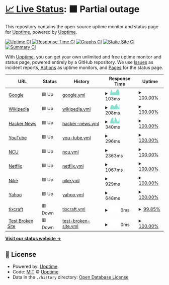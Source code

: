 # [📈 Live Status](https://demo.upptime.js.org): <!--live status--> **🟧 Partial outage**

This repository contains the open-source uptime monitor and status page for [Upptime](https://upptime.js.org), powered by [Upptime](https://github.com/upptime/upptime).

[![Uptime CI](https://github.com/upptime/upptime/workflows/Uptime%20CI/badge.svg)](https://github.com/upptime/upptime/actions?query=workflow%3A%22Uptime+CI%22)
[![Response Time CI](https://github.com/upptime/upptime/workflows/Response%20Time%20CI/badge.svg)](https://github.com/upptime/upptime/actions?query=workflow%3A%22Response+Time+CI%22)
[![Graphs CI](https://github.com/upptime/upptime/workflows/Graphs%20CI/badge.svg)](https://github.com/upptime/upptime/actions?query=workflow%3A%22Graphs+CI%22)
[![Static Site CI](https://github.com/upptime/upptime/workflows/Static%20Site%20CI/badge.svg)](https://github.com/upptime/upptime/actions?query=workflow%3A%22Static+Site+CI%22)
[![Summary CI](https://github.com/upptime/upptime/workflows/Summary%20CI/badge.svg)](https://github.com/upptime/upptime/actions?query=workflow%3A%22Summary+CI%22)

With [Upptime](https://upptime.js.org), you can get your own unlimited and free uptime monitor and status page, powered entirely by a GitHub repository. We use [Issues](https://github.com/upptime/upptime/issues) as incident reports, [Actions](https://github.com/upptime/upptime/actions) as uptime monitors, and [Pages](https://demo.upptime.js.org) for the status page.

<!--start: status pages-->
<!-- This summary is generated by Upptime (https://github.com/upptime/upptime) -->
<!-- Do not edit this manually, your changes will be overwritten -->
<!-- prettier-ignore -->
| URL | Status | History | Response Time | Uptime |
| --- | ------ | ------- | ------------- | ------ |
| <img alt="" src="https://favicons.githubusercontent.com/www.google.com" height="13"> [Google](https://www.google.com) | 🟩 Up | [google.yml](https://github.com/ychenxiang/Upptime/commits/HEAD/history/google.yml) | <details><summary><img alt="Response time graph" src="./graphs/google/response-time-week.png" height="20"> 103ms</summary><br><a href="https://demo.upptime.js.org/history/google"><img alt="Response time 103" src="https://img.shields.io/endpoint?url=https%3A%2F%2Fraw.githubusercontent.com%2Fychenxiang%2FUpptime%2FHEAD%2Fapi%2Fgoogle%2Fresponse-time.json"></a><br><a href="https://demo.upptime.js.org/history/google"><img alt="24-hour response time 103" src="https://img.shields.io/endpoint?url=https%3A%2F%2Fraw.githubusercontent.com%2Fychenxiang%2FUpptime%2FHEAD%2Fapi%2Fgoogle%2Fresponse-time-day.json"></a><br><a href="https://demo.upptime.js.org/history/google"><img alt="7-day response time 103" src="https://img.shields.io/endpoint?url=https%3A%2F%2Fraw.githubusercontent.com%2Fychenxiang%2FUpptime%2FHEAD%2Fapi%2Fgoogle%2Fresponse-time-week.json"></a><br><a href="https://demo.upptime.js.org/history/google"><img alt="30-day response time 103" src="https://img.shields.io/endpoint?url=https%3A%2F%2Fraw.githubusercontent.com%2Fychenxiang%2FUpptime%2FHEAD%2Fapi%2Fgoogle%2Fresponse-time-month.json"></a><br><a href="https://demo.upptime.js.org/history/google"><img alt="1-year response time 103" src="https://img.shields.io/endpoint?url=https%3A%2F%2Fraw.githubusercontent.com%2Fychenxiang%2FUpptime%2FHEAD%2Fapi%2Fgoogle%2Fresponse-time-year.json"></a></details> | <details><summary><a href="https://demo.upptime.js.org/history/google">100.00%</a></summary><a href="https://demo.upptime.js.org/history/google"><img alt="All-time uptime 100.00%" src="https://img.shields.io/endpoint?url=https%3A%2F%2Fraw.githubusercontent.com%2Fychenxiang%2FUpptime%2FHEAD%2Fapi%2Fgoogle%2Fuptime.json"></a><br><a href="https://demo.upptime.js.org/history/google"><img alt="24-hour uptime 100.00%" src="https://img.shields.io/endpoint?url=https%3A%2F%2Fraw.githubusercontent.com%2Fychenxiang%2FUpptime%2FHEAD%2Fapi%2Fgoogle%2Fuptime-day.json"></a><br><a href="https://demo.upptime.js.org/history/google"><img alt="7-day uptime 100.00%" src="https://img.shields.io/endpoint?url=https%3A%2F%2Fraw.githubusercontent.com%2Fychenxiang%2FUpptime%2FHEAD%2Fapi%2Fgoogle%2Fuptime-week.json"></a><br><a href="https://demo.upptime.js.org/history/google"><img alt="30-day uptime 100.00%" src="https://img.shields.io/endpoint?url=https%3A%2F%2Fraw.githubusercontent.com%2Fychenxiang%2FUpptime%2FHEAD%2Fapi%2Fgoogle%2Fuptime-month.json"></a><br><a href="https://demo.upptime.js.org/history/google"><img alt="1-year uptime 100.00%" src="https://img.shields.io/endpoint?url=https%3A%2F%2Fraw.githubusercontent.com%2Fychenxiang%2FUpptime%2FHEAD%2Fapi%2Fgoogle%2Fuptime-year.json"></a></details>
| <img alt="" src="https://favicons.githubusercontent.com/en.wikipedia.org" height="13"> [Wikipedia](https://en.wikipedia.org) | 🟩 Up | [wikipedia.yml](https://github.com/ychenxiang/Upptime/commits/HEAD/history/wikipedia.yml) | <details><summary><img alt="Response time graph" src="./graphs/wikipedia/response-time-week.png" height="20"> 208ms</summary><br><a href="https://demo.upptime.js.org/history/wikipedia"><img alt="Response time 208" src="https://img.shields.io/endpoint?url=https%3A%2F%2Fraw.githubusercontent.com%2Fychenxiang%2FUpptime%2FHEAD%2Fapi%2Fwikipedia%2Fresponse-time.json"></a><br><a href="https://demo.upptime.js.org/history/wikipedia"><img alt="24-hour response time 208" src="https://img.shields.io/endpoint?url=https%3A%2F%2Fraw.githubusercontent.com%2Fychenxiang%2FUpptime%2FHEAD%2Fapi%2Fwikipedia%2Fresponse-time-day.json"></a><br><a href="https://demo.upptime.js.org/history/wikipedia"><img alt="7-day response time 208" src="https://img.shields.io/endpoint?url=https%3A%2F%2Fraw.githubusercontent.com%2Fychenxiang%2FUpptime%2FHEAD%2Fapi%2Fwikipedia%2Fresponse-time-week.json"></a><br><a href="https://demo.upptime.js.org/history/wikipedia"><img alt="30-day response time 208" src="https://img.shields.io/endpoint?url=https%3A%2F%2Fraw.githubusercontent.com%2Fychenxiang%2FUpptime%2FHEAD%2Fapi%2Fwikipedia%2Fresponse-time-month.json"></a><br><a href="https://demo.upptime.js.org/history/wikipedia"><img alt="1-year response time 208" src="https://img.shields.io/endpoint?url=https%3A%2F%2Fraw.githubusercontent.com%2Fychenxiang%2FUpptime%2FHEAD%2Fapi%2Fwikipedia%2Fresponse-time-year.json"></a></details> | <details><summary><a href="https://demo.upptime.js.org/history/wikipedia">100.00%</a></summary><a href="https://demo.upptime.js.org/history/wikipedia"><img alt="All-time uptime 100.00%" src="https://img.shields.io/endpoint?url=https%3A%2F%2Fraw.githubusercontent.com%2Fychenxiang%2FUpptime%2FHEAD%2Fapi%2Fwikipedia%2Fuptime.json"></a><br><a href="https://demo.upptime.js.org/history/wikipedia"><img alt="24-hour uptime 100.00%" src="https://img.shields.io/endpoint?url=https%3A%2F%2Fraw.githubusercontent.com%2Fychenxiang%2FUpptime%2FHEAD%2Fapi%2Fwikipedia%2Fuptime-day.json"></a><br><a href="https://demo.upptime.js.org/history/wikipedia"><img alt="7-day uptime 100.00%" src="https://img.shields.io/endpoint?url=https%3A%2F%2Fraw.githubusercontent.com%2Fychenxiang%2FUpptime%2FHEAD%2Fapi%2Fwikipedia%2Fuptime-week.json"></a><br><a href="https://demo.upptime.js.org/history/wikipedia"><img alt="30-day uptime 100.00%" src="https://img.shields.io/endpoint?url=https%3A%2F%2Fraw.githubusercontent.com%2Fychenxiang%2FUpptime%2FHEAD%2Fapi%2Fwikipedia%2Fuptime-month.json"></a><br><a href="https://demo.upptime.js.org/history/wikipedia"><img alt="1-year uptime 100.00%" src="https://img.shields.io/endpoint?url=https%3A%2F%2Fraw.githubusercontent.com%2Fychenxiang%2FUpptime%2FHEAD%2Fapi%2Fwikipedia%2Fuptime-year.json"></a></details>
| <img alt="" src="https://favicons.githubusercontent.com/news.ycombinator.com" height="13"> [Hacker News](https://news.ycombinator.com) | 🟩 Up | [hacker-news.yml](https://github.com/ychenxiang/Upptime/commits/HEAD/history/hacker-news.yml) | <details><summary><img alt="Response time graph" src="./graphs/hacker-news/response-time-week.png" height="20"> 340ms</summary><br><a href="https://demo.upptime.js.org/history/hacker-news"><img alt="Response time 340" src="https://img.shields.io/endpoint?url=https%3A%2F%2Fraw.githubusercontent.com%2Fychenxiang%2FUpptime%2FHEAD%2Fapi%2Fhacker-news%2Fresponse-time.json"></a><br><a href="https://demo.upptime.js.org/history/hacker-news"><img alt="24-hour response time 340" src="https://img.shields.io/endpoint?url=https%3A%2F%2Fraw.githubusercontent.com%2Fychenxiang%2FUpptime%2FHEAD%2Fapi%2Fhacker-news%2Fresponse-time-day.json"></a><br><a href="https://demo.upptime.js.org/history/hacker-news"><img alt="7-day response time 340" src="https://img.shields.io/endpoint?url=https%3A%2F%2Fraw.githubusercontent.com%2Fychenxiang%2FUpptime%2FHEAD%2Fapi%2Fhacker-news%2Fresponse-time-week.json"></a><br><a href="https://demo.upptime.js.org/history/hacker-news"><img alt="30-day response time 340" src="https://img.shields.io/endpoint?url=https%3A%2F%2Fraw.githubusercontent.com%2Fychenxiang%2FUpptime%2FHEAD%2Fapi%2Fhacker-news%2Fresponse-time-month.json"></a><br><a href="https://demo.upptime.js.org/history/hacker-news"><img alt="1-year response time 340" src="https://img.shields.io/endpoint?url=https%3A%2F%2Fraw.githubusercontent.com%2Fychenxiang%2FUpptime%2FHEAD%2Fapi%2Fhacker-news%2Fresponse-time-year.json"></a></details> | <details><summary><a href="https://demo.upptime.js.org/history/hacker-news">100.00%</a></summary><a href="https://demo.upptime.js.org/history/hacker-news"><img alt="All-time uptime 100.00%" src="https://img.shields.io/endpoint?url=https%3A%2F%2Fraw.githubusercontent.com%2Fychenxiang%2FUpptime%2FHEAD%2Fapi%2Fhacker-news%2Fuptime.json"></a><br><a href="https://demo.upptime.js.org/history/hacker-news"><img alt="24-hour uptime 100.00%" src="https://img.shields.io/endpoint?url=https%3A%2F%2Fraw.githubusercontent.com%2Fychenxiang%2FUpptime%2FHEAD%2Fapi%2Fhacker-news%2Fuptime-day.json"></a><br><a href="https://demo.upptime.js.org/history/hacker-news"><img alt="7-day uptime 100.00%" src="https://img.shields.io/endpoint?url=https%3A%2F%2Fraw.githubusercontent.com%2Fychenxiang%2FUpptime%2FHEAD%2Fapi%2Fhacker-news%2Fuptime-week.json"></a><br><a href="https://demo.upptime.js.org/history/hacker-news"><img alt="30-day uptime 100.00%" src="https://img.shields.io/endpoint?url=https%3A%2F%2Fraw.githubusercontent.com%2Fychenxiang%2FUpptime%2FHEAD%2Fapi%2Fhacker-news%2Fuptime-month.json"></a><br><a href="https://demo.upptime.js.org/history/hacker-news"><img alt="1-year uptime 100.00%" src="https://img.shields.io/endpoint?url=https%3A%2F%2Fraw.githubusercontent.com%2Fychenxiang%2FUpptime%2FHEAD%2Fapi%2Fhacker-news%2Fuptime-year.json"></a></details>
| <img alt="" src="https://favicons.githubusercontent.com/www.youtube.com" height="13"> [YouTube](https://www.youtube.com) | 🟩 Up | [you-tube.yml](https://github.com/ychenxiang/Upptime/commits/HEAD/history/you-tube.yml) | <details><summary><img alt="Response time graph" src="./graphs/you-tube/response-time-week.png" height="20"> 296ms</summary><br><a href="https://demo.upptime.js.org/history/you-tube"><img alt="Response time 296" src="https://img.shields.io/endpoint?url=https%3A%2F%2Fraw.githubusercontent.com%2Fychenxiang%2FUpptime%2FHEAD%2Fapi%2Fyou-tube%2Fresponse-time.json"></a><br><a href="https://demo.upptime.js.org/history/you-tube"><img alt="24-hour response time 296" src="https://img.shields.io/endpoint?url=https%3A%2F%2Fraw.githubusercontent.com%2Fychenxiang%2FUpptime%2FHEAD%2Fapi%2Fyou-tube%2Fresponse-time-day.json"></a><br><a href="https://demo.upptime.js.org/history/you-tube"><img alt="7-day response time 296" src="https://img.shields.io/endpoint?url=https%3A%2F%2Fraw.githubusercontent.com%2Fychenxiang%2FUpptime%2FHEAD%2Fapi%2Fyou-tube%2Fresponse-time-week.json"></a><br><a href="https://demo.upptime.js.org/history/you-tube"><img alt="30-day response time 296" src="https://img.shields.io/endpoint?url=https%3A%2F%2Fraw.githubusercontent.com%2Fychenxiang%2FUpptime%2FHEAD%2Fapi%2Fyou-tube%2Fresponse-time-month.json"></a><br><a href="https://demo.upptime.js.org/history/you-tube"><img alt="1-year response time 296" src="https://img.shields.io/endpoint?url=https%3A%2F%2Fraw.githubusercontent.com%2Fychenxiang%2FUpptime%2FHEAD%2Fapi%2Fyou-tube%2Fresponse-time-year.json"></a></details> | <details><summary><a href="https://demo.upptime.js.org/history/you-tube">100.00%</a></summary><a href="https://demo.upptime.js.org/history/you-tube"><img alt="All-time uptime 100.00%" src="https://img.shields.io/endpoint?url=https%3A%2F%2Fraw.githubusercontent.com%2Fychenxiang%2FUpptime%2FHEAD%2Fapi%2Fyou-tube%2Fuptime.json"></a><br><a href="https://demo.upptime.js.org/history/you-tube"><img alt="24-hour uptime 100.00%" src="https://img.shields.io/endpoint?url=https%3A%2F%2Fraw.githubusercontent.com%2Fychenxiang%2FUpptime%2FHEAD%2Fapi%2Fyou-tube%2Fuptime-day.json"></a><br><a href="https://demo.upptime.js.org/history/you-tube"><img alt="7-day uptime 100.00%" src="https://img.shields.io/endpoint?url=https%3A%2F%2Fraw.githubusercontent.com%2Fychenxiang%2FUpptime%2FHEAD%2Fapi%2Fyou-tube%2Fuptime-week.json"></a><br><a href="https://demo.upptime.js.org/history/you-tube"><img alt="30-day uptime 100.00%" src="https://img.shields.io/endpoint?url=https%3A%2F%2Fraw.githubusercontent.com%2Fychenxiang%2FUpptime%2FHEAD%2Fapi%2Fyou-tube%2Fuptime-month.json"></a><br><a href="https://demo.upptime.js.org/history/you-tube"><img alt="1-year uptime 100.00%" src="https://img.shields.io/endpoint?url=https%3A%2F%2Fraw.githubusercontent.com%2Fychenxiang%2FUpptime%2FHEAD%2Fapi%2Fyou-tube%2Fuptime-year.json"></a></details>
| <img alt="" src="https://favicons.githubusercontent.com/www.ncu.edu.tw" height="13"> [NCU](https://www.ncu.edu.tw/tw/) | 🟩 Up | [ncu.yml](https://github.com/ychenxiang/Upptime/commits/HEAD/history/ncu.yml) | <details><summary><img alt="Response time graph" src="./graphs/ncu/response-time-week.png" height="20"> 2363ms</summary><br><a href="https://demo.upptime.js.org/history/ncu"><img alt="Response time 2363" src="https://img.shields.io/endpoint?url=https%3A%2F%2Fraw.githubusercontent.com%2Fychenxiang%2FUpptime%2FHEAD%2Fapi%2Fncu%2Fresponse-time.json"></a><br><a href="https://demo.upptime.js.org/history/ncu"><img alt="24-hour response time 2363" src="https://img.shields.io/endpoint?url=https%3A%2F%2Fraw.githubusercontent.com%2Fychenxiang%2FUpptime%2FHEAD%2Fapi%2Fncu%2Fresponse-time-day.json"></a><br><a href="https://demo.upptime.js.org/history/ncu"><img alt="7-day response time 2363" src="https://img.shields.io/endpoint?url=https%3A%2F%2Fraw.githubusercontent.com%2Fychenxiang%2FUpptime%2FHEAD%2Fapi%2Fncu%2Fresponse-time-week.json"></a><br><a href="https://demo.upptime.js.org/history/ncu"><img alt="30-day response time 2363" src="https://img.shields.io/endpoint?url=https%3A%2F%2Fraw.githubusercontent.com%2Fychenxiang%2FUpptime%2FHEAD%2Fapi%2Fncu%2Fresponse-time-month.json"></a><br><a href="https://demo.upptime.js.org/history/ncu"><img alt="1-year response time 2363" src="https://img.shields.io/endpoint?url=https%3A%2F%2Fraw.githubusercontent.com%2Fychenxiang%2FUpptime%2FHEAD%2Fapi%2Fncu%2Fresponse-time-year.json"></a></details> | <details><summary><a href="https://demo.upptime.js.org/history/ncu">100.00%</a></summary><a href="https://demo.upptime.js.org/history/ncu"><img alt="All-time uptime 100.00%" src="https://img.shields.io/endpoint?url=https%3A%2F%2Fraw.githubusercontent.com%2Fychenxiang%2FUpptime%2FHEAD%2Fapi%2Fncu%2Fuptime.json"></a><br><a href="https://demo.upptime.js.org/history/ncu"><img alt="24-hour uptime 100.00%" src="https://img.shields.io/endpoint?url=https%3A%2F%2Fraw.githubusercontent.com%2Fychenxiang%2FUpptime%2FHEAD%2Fapi%2Fncu%2Fuptime-day.json"></a><br><a href="https://demo.upptime.js.org/history/ncu"><img alt="7-day uptime 100.00%" src="https://img.shields.io/endpoint?url=https%3A%2F%2Fraw.githubusercontent.com%2Fychenxiang%2FUpptime%2FHEAD%2Fapi%2Fncu%2Fuptime-week.json"></a><br><a href="https://demo.upptime.js.org/history/ncu"><img alt="30-day uptime 100.00%" src="https://img.shields.io/endpoint?url=https%3A%2F%2Fraw.githubusercontent.com%2Fychenxiang%2FUpptime%2FHEAD%2Fapi%2Fncu%2Fuptime-month.json"></a><br><a href="https://demo.upptime.js.org/history/ncu"><img alt="1-year uptime 100.00%" src="https://img.shields.io/endpoint?url=https%3A%2F%2Fraw.githubusercontent.com%2Fychenxiang%2FUpptime%2FHEAD%2Fapi%2Fncu%2Fuptime-year.json"></a></details>
| <img alt="" src="https://favicons.githubusercontent.com/www.netflix.com" height="13"> [Netflix](https://www.netflix.com/browse) | 🟩 Up | [netflix.yml](https://github.com/ychenxiang/Upptime/commits/HEAD/history/netflix.yml) | <details><summary><img alt="Response time graph" src="./graphs/netflix/response-time-week.png" height="20"> 1067ms</summary><br><a href="https://demo.upptime.js.org/history/netflix"><img alt="Response time 1067" src="https://img.shields.io/endpoint?url=https%3A%2F%2Fraw.githubusercontent.com%2Fychenxiang%2FUpptime%2FHEAD%2Fapi%2Fnetflix%2Fresponse-time.json"></a><br><a href="https://demo.upptime.js.org/history/netflix"><img alt="24-hour response time 1067" src="https://img.shields.io/endpoint?url=https%3A%2F%2Fraw.githubusercontent.com%2Fychenxiang%2FUpptime%2FHEAD%2Fapi%2Fnetflix%2Fresponse-time-day.json"></a><br><a href="https://demo.upptime.js.org/history/netflix"><img alt="7-day response time 1067" src="https://img.shields.io/endpoint?url=https%3A%2F%2Fraw.githubusercontent.com%2Fychenxiang%2FUpptime%2FHEAD%2Fapi%2Fnetflix%2Fresponse-time-week.json"></a><br><a href="https://demo.upptime.js.org/history/netflix"><img alt="30-day response time 1067" src="https://img.shields.io/endpoint?url=https%3A%2F%2Fraw.githubusercontent.com%2Fychenxiang%2FUpptime%2FHEAD%2Fapi%2Fnetflix%2Fresponse-time-month.json"></a><br><a href="https://demo.upptime.js.org/history/netflix"><img alt="1-year response time 1067" src="https://img.shields.io/endpoint?url=https%3A%2F%2Fraw.githubusercontent.com%2Fychenxiang%2FUpptime%2FHEAD%2Fapi%2Fnetflix%2Fresponse-time-year.json"></a></details> | <details><summary><a href="https://demo.upptime.js.org/history/netflix">100.00%</a></summary><a href="https://demo.upptime.js.org/history/netflix"><img alt="All-time uptime 100.00%" src="https://img.shields.io/endpoint?url=https%3A%2F%2Fraw.githubusercontent.com%2Fychenxiang%2FUpptime%2FHEAD%2Fapi%2Fnetflix%2Fuptime.json"></a><br><a href="https://demo.upptime.js.org/history/netflix"><img alt="24-hour uptime 100.00%" src="https://img.shields.io/endpoint?url=https%3A%2F%2Fraw.githubusercontent.com%2Fychenxiang%2FUpptime%2FHEAD%2Fapi%2Fnetflix%2Fuptime-day.json"></a><br><a href="https://demo.upptime.js.org/history/netflix"><img alt="7-day uptime 100.00%" src="https://img.shields.io/endpoint?url=https%3A%2F%2Fraw.githubusercontent.com%2Fychenxiang%2FUpptime%2FHEAD%2Fapi%2Fnetflix%2Fuptime-week.json"></a><br><a href="https://demo.upptime.js.org/history/netflix"><img alt="30-day uptime 100.00%" src="https://img.shields.io/endpoint?url=https%3A%2F%2Fraw.githubusercontent.com%2Fychenxiang%2FUpptime%2FHEAD%2Fapi%2Fnetflix%2Fuptime-month.json"></a><br><a href="https://demo.upptime.js.org/history/netflix"><img alt="1-year uptime 100.00%" src="https://img.shields.io/endpoint?url=https%3A%2F%2Fraw.githubusercontent.com%2Fychenxiang%2FUpptime%2FHEAD%2Fapi%2Fnetflix%2Fuptime-year.json"></a></details>
| <img alt="" src="https://favicons.githubusercontent.com/www.nike.com" height="13"> [Nike](https://www.nike.com/tw/) | 🟩 Up | [nike.yml](https://github.com/ychenxiang/Upptime/commits/HEAD/history/nike.yml) | <details><summary><img alt="Response time graph" src="./graphs/nike/response-time-week.png" height="20"> 929ms</summary><br><a href="https://demo.upptime.js.org/history/nike"><img alt="Response time 929" src="https://img.shields.io/endpoint?url=https%3A%2F%2Fraw.githubusercontent.com%2Fychenxiang%2FUpptime%2FHEAD%2Fapi%2Fnike%2Fresponse-time.json"></a><br><a href="https://demo.upptime.js.org/history/nike"><img alt="24-hour response time 929" src="https://img.shields.io/endpoint?url=https%3A%2F%2Fraw.githubusercontent.com%2Fychenxiang%2FUpptime%2FHEAD%2Fapi%2Fnike%2Fresponse-time-day.json"></a><br><a href="https://demo.upptime.js.org/history/nike"><img alt="7-day response time 929" src="https://img.shields.io/endpoint?url=https%3A%2F%2Fraw.githubusercontent.com%2Fychenxiang%2FUpptime%2FHEAD%2Fapi%2Fnike%2Fresponse-time-week.json"></a><br><a href="https://demo.upptime.js.org/history/nike"><img alt="30-day response time 929" src="https://img.shields.io/endpoint?url=https%3A%2F%2Fraw.githubusercontent.com%2Fychenxiang%2FUpptime%2FHEAD%2Fapi%2Fnike%2Fresponse-time-month.json"></a><br><a href="https://demo.upptime.js.org/history/nike"><img alt="1-year response time 929" src="https://img.shields.io/endpoint?url=https%3A%2F%2Fraw.githubusercontent.com%2Fychenxiang%2FUpptime%2FHEAD%2Fapi%2Fnike%2Fresponse-time-year.json"></a></details> | <details><summary><a href="https://demo.upptime.js.org/history/nike">100.00%</a></summary><a href="https://demo.upptime.js.org/history/nike"><img alt="All-time uptime 100.00%" src="https://img.shields.io/endpoint?url=https%3A%2F%2Fraw.githubusercontent.com%2Fychenxiang%2FUpptime%2FHEAD%2Fapi%2Fnike%2Fuptime.json"></a><br><a href="https://demo.upptime.js.org/history/nike"><img alt="24-hour uptime 100.00%" src="https://img.shields.io/endpoint?url=https%3A%2F%2Fraw.githubusercontent.com%2Fychenxiang%2FUpptime%2FHEAD%2Fapi%2Fnike%2Fuptime-day.json"></a><br><a href="https://demo.upptime.js.org/history/nike"><img alt="7-day uptime 100.00%" src="https://img.shields.io/endpoint?url=https%3A%2F%2Fraw.githubusercontent.com%2Fychenxiang%2FUpptime%2FHEAD%2Fapi%2Fnike%2Fuptime-week.json"></a><br><a href="https://demo.upptime.js.org/history/nike"><img alt="30-day uptime 100.00%" src="https://img.shields.io/endpoint?url=https%3A%2F%2Fraw.githubusercontent.com%2Fychenxiang%2FUpptime%2FHEAD%2Fapi%2Fnike%2Fuptime-month.json"></a><br><a href="https://demo.upptime.js.org/history/nike"><img alt="1-year uptime 100.00%" src="https://img.shields.io/endpoint?url=https%3A%2F%2Fraw.githubusercontent.com%2Fychenxiang%2FUpptime%2FHEAD%2Fapi%2Fnike%2Fuptime-year.json"></a></details>
| <img alt="" src="https://favicons.githubusercontent.com/tw.yahoo.com" height="13"> [Yahoo](https://tw.yahoo.com/?p=us) | 🟩 Up | [yahoo.yml](https://github.com/ychenxiang/Upptime/commits/HEAD/history/yahoo.yml) | <details><summary><img alt="Response time graph" src="./graphs/yahoo/response-time-week.png" height="20"> 648ms</summary><br><a href="https://demo.upptime.js.org/history/yahoo"><img alt="Response time 648" src="https://img.shields.io/endpoint?url=https%3A%2F%2Fraw.githubusercontent.com%2Fychenxiang%2FUpptime%2FHEAD%2Fapi%2Fyahoo%2Fresponse-time.json"></a><br><a href="https://demo.upptime.js.org/history/yahoo"><img alt="24-hour response time 648" src="https://img.shields.io/endpoint?url=https%3A%2F%2Fraw.githubusercontent.com%2Fychenxiang%2FUpptime%2FHEAD%2Fapi%2Fyahoo%2Fresponse-time-day.json"></a><br><a href="https://demo.upptime.js.org/history/yahoo"><img alt="7-day response time 648" src="https://img.shields.io/endpoint?url=https%3A%2F%2Fraw.githubusercontent.com%2Fychenxiang%2FUpptime%2FHEAD%2Fapi%2Fyahoo%2Fresponse-time-week.json"></a><br><a href="https://demo.upptime.js.org/history/yahoo"><img alt="30-day response time 648" src="https://img.shields.io/endpoint?url=https%3A%2F%2Fraw.githubusercontent.com%2Fychenxiang%2FUpptime%2FHEAD%2Fapi%2Fyahoo%2Fresponse-time-month.json"></a><br><a href="https://demo.upptime.js.org/history/yahoo"><img alt="1-year response time 648" src="https://img.shields.io/endpoint?url=https%3A%2F%2Fraw.githubusercontent.com%2Fychenxiang%2FUpptime%2FHEAD%2Fapi%2Fyahoo%2Fresponse-time-year.json"></a></details> | <details><summary><a href="https://demo.upptime.js.org/history/yahoo">100.00%</a></summary><a href="https://demo.upptime.js.org/history/yahoo"><img alt="All-time uptime 100.00%" src="https://img.shields.io/endpoint?url=https%3A%2F%2Fraw.githubusercontent.com%2Fychenxiang%2FUpptime%2FHEAD%2Fapi%2Fyahoo%2Fuptime.json"></a><br><a href="https://demo.upptime.js.org/history/yahoo"><img alt="24-hour uptime 100.00%" src="https://img.shields.io/endpoint?url=https%3A%2F%2Fraw.githubusercontent.com%2Fychenxiang%2FUpptime%2FHEAD%2Fapi%2Fyahoo%2Fuptime-day.json"></a><br><a href="https://demo.upptime.js.org/history/yahoo"><img alt="7-day uptime 100.00%" src="https://img.shields.io/endpoint?url=https%3A%2F%2Fraw.githubusercontent.com%2Fychenxiang%2FUpptime%2FHEAD%2Fapi%2Fyahoo%2Fuptime-week.json"></a><br><a href="https://demo.upptime.js.org/history/yahoo"><img alt="30-day uptime 100.00%" src="https://img.shields.io/endpoint?url=https%3A%2F%2Fraw.githubusercontent.com%2Fychenxiang%2FUpptime%2FHEAD%2Fapi%2Fyahoo%2Fuptime-month.json"></a><br><a href="https://demo.upptime.js.org/history/yahoo"><img alt="1-year uptime 100.00%" src="https://img.shields.io/endpoint?url=https%3A%2F%2Fraw.githubusercontent.com%2Fychenxiang%2FUpptime%2FHEAD%2Fapi%2Fyahoo%2Fuptime-year.json"></a></details>
| <img alt="" src="https://favicons.githubusercontent.com/ticraft.com" height="13"> [tixcraft](https://ticraft.com/) | 🟥 Down | [tixcraft.yml](https://github.com/ychenxiang/Upptime/commits/HEAD/history/tixcraft.yml) | <details><summary><img alt="Response time graph" src="./graphs/tixcraft/response-time-week.png" height="20"> 0ms</summary><br><a href="https://demo.upptime.js.org/history/tixcraft"><img alt="Response time 0" src="https://img.shields.io/endpoint?url=https%3A%2F%2Fraw.githubusercontent.com%2Fychenxiang%2FUpptime%2FHEAD%2Fapi%2Ftixcraft%2Fresponse-time.json"></a><br><a href="https://demo.upptime.js.org/history/tixcraft"><img alt="24-hour response time 0" src="https://img.shields.io/endpoint?url=https%3A%2F%2Fraw.githubusercontent.com%2Fychenxiang%2FUpptime%2FHEAD%2Fapi%2Ftixcraft%2Fresponse-time-day.json"></a><br><a href="https://demo.upptime.js.org/history/tixcraft"><img alt="7-day response time 0" src="https://img.shields.io/endpoint?url=https%3A%2F%2Fraw.githubusercontent.com%2Fychenxiang%2FUpptime%2FHEAD%2Fapi%2Ftixcraft%2Fresponse-time-week.json"></a><br><a href="https://demo.upptime.js.org/history/tixcraft"><img alt="30-day response time 0" src="https://img.shields.io/endpoint?url=https%3A%2F%2Fraw.githubusercontent.com%2Fychenxiang%2FUpptime%2FHEAD%2Fapi%2Ftixcraft%2Fresponse-time-month.json"></a><br><a href="https://demo.upptime.js.org/history/tixcraft"><img alt="1-year response time 0" src="https://img.shields.io/endpoint?url=https%3A%2F%2Fraw.githubusercontent.com%2Fychenxiang%2FUpptime%2FHEAD%2Fapi%2Ftixcraft%2Fresponse-time-year.json"></a></details> | <details><summary><a href="https://demo.upptime.js.org/history/tixcraft">99.85%</a></summary><a href="https://demo.upptime.js.org/history/tixcraft"><img alt="All-time uptime 99.85%" src="https://img.shields.io/endpoint?url=https%3A%2F%2Fraw.githubusercontent.com%2Fychenxiang%2FUpptime%2FHEAD%2Fapi%2Ftixcraft%2Fuptime.json"></a><br><a href="https://demo.upptime.js.org/history/tixcraft"><img alt="24-hour uptime 99.85%" src="https://img.shields.io/endpoint?url=https%3A%2F%2Fraw.githubusercontent.com%2Fychenxiang%2FUpptime%2FHEAD%2Fapi%2Ftixcraft%2Fuptime-day.json"></a><br><a href="https://demo.upptime.js.org/history/tixcraft"><img alt="7-day uptime 99.85%" src="https://img.shields.io/endpoint?url=https%3A%2F%2Fraw.githubusercontent.com%2Fychenxiang%2FUpptime%2FHEAD%2Fapi%2Ftixcraft%2Fuptime-week.json"></a><br><a href="https://demo.upptime.js.org/history/tixcraft"><img alt="30-day uptime 99.85%" src="https://img.shields.io/endpoint?url=https%3A%2F%2Fraw.githubusercontent.com%2Fychenxiang%2FUpptime%2FHEAD%2Fapi%2Ftixcraft%2Fuptime-month.json"></a><br><a href="https://demo.upptime.js.org/history/tixcraft"><img alt="1-year uptime 99.85%" src="https://img.shields.io/endpoint?url=https%3A%2F%2Fraw.githubusercontent.com%2Fychenxiang%2FUpptime%2FHEAD%2Fapi%2Ftixcraft%2Fuptime-year.json"></a></details>
| <img alt="" src="https://favicons.githubusercontent.com/thissitedoesnotexist.koj.co" height="13"> [Test Broken Site](https://thissitedoesnotexist.koj.co) | 🟥 Down | [test-broken-site.yml](https://github.com/ychenxiang/Upptime/commits/HEAD/history/test-broken-site.yml) | <details><summary><img alt="Response time graph" src="./graphs/test-broken-site/response-time-week.png" height="20"> 0ms</summary><br><a href="https://demo.upptime.js.org/history/test-broken-site"><img alt="Response time 0" src="https://img.shields.io/endpoint?url=https%3A%2F%2Fraw.githubusercontent.com%2Fychenxiang%2FUpptime%2FHEAD%2Fapi%2Ftest-broken-site%2Fresponse-time.json"></a><br><a href="https://demo.upptime.js.org/history/test-broken-site"><img alt="24-hour response time 0" src="https://img.shields.io/endpoint?url=https%3A%2F%2Fraw.githubusercontent.com%2Fychenxiang%2FUpptime%2FHEAD%2Fapi%2Ftest-broken-site%2Fresponse-time-day.json"></a><br><a href="https://demo.upptime.js.org/history/test-broken-site"><img alt="7-day response time 0" src="https://img.shields.io/endpoint?url=https%3A%2F%2Fraw.githubusercontent.com%2Fychenxiang%2FUpptime%2FHEAD%2Fapi%2Ftest-broken-site%2Fresponse-time-week.json"></a><br><a href="https://demo.upptime.js.org/history/test-broken-site"><img alt="30-day response time 0" src="https://img.shields.io/endpoint?url=https%3A%2F%2Fraw.githubusercontent.com%2Fychenxiang%2FUpptime%2FHEAD%2Fapi%2Ftest-broken-site%2Fresponse-time-month.json"></a><br><a href="https://demo.upptime.js.org/history/test-broken-site"><img alt="1-year response time 0" src="https://img.shields.io/endpoint?url=https%3A%2F%2Fraw.githubusercontent.com%2Fychenxiang%2FUpptime%2FHEAD%2Fapi%2Ftest-broken-site%2Fresponse-time-year.json"></a></details> | <details><summary><a href="https://demo.upptime.js.org/history/test-broken-site">100.00%</a></summary><a href="https://demo.upptime.js.org/history/test-broken-site"><img alt="All-time uptime 100.00%" src="https://img.shields.io/endpoint?url=https%3A%2F%2Fraw.githubusercontent.com%2Fychenxiang%2FUpptime%2FHEAD%2Fapi%2Ftest-broken-site%2Fuptime.json"></a><br><a href="https://demo.upptime.js.org/history/test-broken-site"><img alt="24-hour uptime 100.00%" src="https://img.shields.io/endpoint?url=https%3A%2F%2Fraw.githubusercontent.com%2Fychenxiang%2FUpptime%2FHEAD%2Fapi%2Ftest-broken-site%2Fuptime-day.json"></a><br><a href="https://demo.upptime.js.org/history/test-broken-site"><img alt="7-day uptime 100.00%" src="https://img.shields.io/endpoint?url=https%3A%2F%2Fraw.githubusercontent.com%2Fychenxiang%2FUpptime%2FHEAD%2Fapi%2Ftest-broken-site%2Fuptime-week.json"></a><br><a href="https://demo.upptime.js.org/history/test-broken-site"><img alt="30-day uptime 100.00%" src="https://img.shields.io/endpoint?url=https%3A%2F%2Fraw.githubusercontent.com%2Fychenxiang%2FUpptime%2FHEAD%2Fapi%2Ftest-broken-site%2Fuptime-month.json"></a><br><a href="https://demo.upptime.js.org/history/test-broken-site"><img alt="1-year uptime 100.00%" src="https://img.shields.io/endpoint?url=https%3A%2F%2Fraw.githubusercontent.com%2Fychenxiang%2FUpptime%2FHEAD%2Fapi%2Ftest-broken-site%2Fuptime-year.json"></a></details>

<!--end: status pages-->

[**Visit our status website →**](https://demo.upptime.js.org)

## 📄 License

- Powered by: [Upptime](https://github.com/upptime/upptime)
- Code: [MIT](./LICENSE) © [Upptime](https://upptime.js.org)
- Data in the `./history` directory: [Open Database License](https://opendatacommons.org/licenses/odbl/1-0/)
